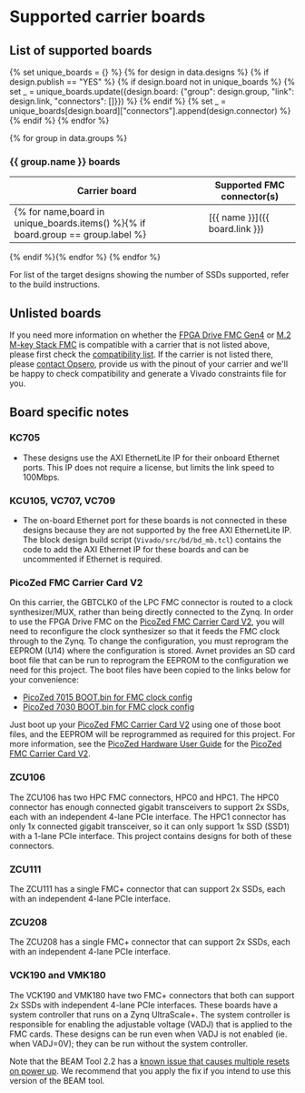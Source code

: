 # Supported carrier boards

## List of supported boards

{% set unique_boards = {} %}
{% for design in data.designs %}
    {% if design.publish == "YES" %}
        {% if design.board not in unique_boards %}
            {% set _ = unique_boards.update({design.board: {"group": design.group, "link": design.link, "connectors": []}}) %}
        {% endif %}
        {% set _ = unique_boards[design.board]["connectors"].append(design.connector) %}
    {% endif %}
{% endfor %}

{% for group in data.groups %}
### {{ group.name }} boards

| Carrier board        | Supported FMC connector(s)    |
|---------------------|--------------|
{% for name,board in unique_boards.items() %}{% if board.group == group.label %}| [{{ name }}]({{ board.link }}) | {% for connector in board.connectors %}{{ connector }} {% endfor %} |
{% endif %}{% endfor %}
{% endfor %}

For list of the target designs showing the number of SSDs supported, refer to the build instructions.

## Unlisted boards

If you need more information on whether the [FPGA Drive FMC Gen4] or [M.2 M-key Stack FMC] is compatible with a carrier that is 
not listed above, please first check the [compatibility list]. If the carrier is not listed there, please [contact Opsero],
provide us with the pinout of your carrier and we'll be happy to check compatibility and generate a Vivado constraints file for you.

## Board specific notes

### KC705

* These designs use the AXI EthernetLite IP for their onboard Ethernet ports. This IP does not require a license, but 
  limits the link speed to 100Mbps.

### KCU105, VC707, VC709

* The on-board Ethernet port for these boards is not connected in these designs because they are not supported by
  the free AXI EthernetLite IP. The block design build script (`Vivado/src/bd/bd_mb.tcl`) contains the code to add 
  the AXI Ethernet IP for these boards and can be uncommented if Ethernet is required.

### PicoZed FMC Carrier Card V2

On this carrier, the GBTCLK0 of the LPC FMC connector is routed to a clock synthesizer/MUX, rather than being directly
connected to the Zynq. In order to use the FPGA Drive FMC on the [PicoZed FMC Carrier Card V2], 
you will need to reconfigure the clock synthesizer so that it feeds the FMC clock through to the Zynq. To change the configuration,
you must reprogram the EEPROM (U14) where the configuration is stored. Avnet provides an SD card boot file that can be run to
reprogram the EEPROM to the configuration we need for this project. The boot files have been copied to the links below for your
convenience:

* [PicoZed 7015 BOOT.bin for FMC clock config](https://download.opsero.com/picozed/pz_7015_fmc_clock.zip)
* [PicoZed 7030 BOOT.bin for FMC clock config](https://download.opsero.com/picozed/pz_7030_fmc_clock.zip)

Just boot up your [PicoZed FMC Carrier Card V2]
using one of those boot files, and the EEPROM will be reprogrammed as required for this project. For more information,
see the [PicoZed Hardware User Guide] for the [PicoZed FMC Carrier Card V2].

### ZCU106

The ZCU106 has two HPC FMC connectors, HPC0 and HPC1. The HPC0 connector has enough connected gigabit transceivers to support
2x SSDs, each with an independent 4-lane PCIe interface. The HPC1 connector has only 1x connected gigabit transceiver, so it can only
support 1x SSD (SSD1) with a 1-lane PCIe interface. This project contains designs for both of these connectors.

### ZCU111

The ZCU111 has a single FMC+ connector that can support 2x SSDs, each with an independent 4-lane PCIe interface.

### ZCU208

The ZCU208 has a single FMC+ connector that can support 2x SSDs, each with an independent 4-lane PCIe interface.

### VCK190 and VMK180

The VCK190 and VMK180 have two FMC+ connectors that both can support 2x SSDs with independent 4-lane PCIe interfaces.
These boards have a system controller that runs on a Zynq UltraScale+. The system controller is responsible for enabling
the adjustable voltage (VADJ) that is applied to the FMC cards. These designs can be run even when VADJ is not enabled
(ie. when VADJ=0V); they can be run without the system controller.

Note that the BEAM Tool 2.2 has a 
[known issue that causes multiple resets on power up](https://support.xilinx.com/s/article/000034111?language=en_US).
We recommend that you apply the fix if you intend to use this version of the BEAM tool.


[contact Opsero]: https://opsero.com/contact-us
[compatibility list]: https://www.fpgadrive.com/docs/fpga-drive-fmc-gen4/compatibility/
[FPGA Drive FMC Gen4]: https://www.fpgadrive.com/docs/fpga-drive-fmc-gen4/overview/
[M.2 M-key Stack FMC]: https://www.fpgadrive.com/docs/m2-mkey-stack-fmc/overview/
[PicoZed Hardware User Guide]: https://www.avnet.com/opasdata/d120001/medias/docus/126/$v2/5279-UG-PicoZed-7015-7030-V2_0.pdf
[PicoZed FMC Carrier Card V2]: https://www.xilinx.com/products/boards-and-kits/1-hypn9d.html


